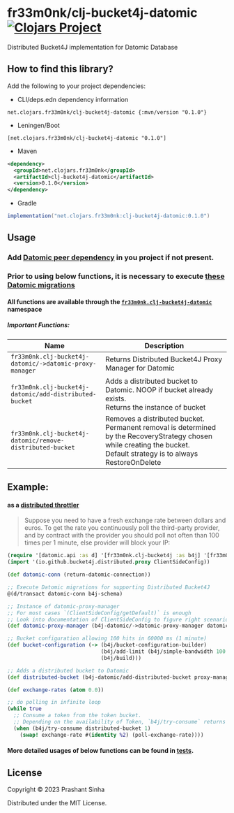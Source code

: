 # fr33m0nk/clj-bucket4j-datomic [![Clojars Project](https://img.shields.io/clojars/v/net.clojars.fr33m0nk/clj-bucket4j-datomic.svg)](https://clojars.org/net.clojars.fr33m0nk/clj-bucket4j-datomic)

Distributed Bucket4J implementation for Datomic Database 

## How to find this library?

Add the following to your project dependencies:

- CLI/deps.edn dependency information
```
net.clojars.fr33m0nk/clj-bucket4j-datomic {:mvn/version "0.1.0"}
```
- Leningen/Boot
```
[net.clojars.fr33m0nk/clj-bucket4j-datomic "0.1.0"]
```
- Maven
```xml
<dependency>
  <groupId>net.clojars.fr33m0nk</groupId>
  <artifactId>clj-bucket4j-datomic</artifactId>
  <version>0.1.0</version>
</dependency>
```
- Gradle
```groovy
implementation("net.clojars.fr33m0nk:clj-bucket4j-datomic:0.1.0")
```
## Usage

### Add [Datomic peer dependency](https://mvnrepository.com/artifact/com.datomic/peer) in you project if not present.

### **Prior to using below functions, it is necessary to execute [these Datomic migrations](https://github.com/fr33m0nk/clj-bucket4j-datomic/blob/master/src/fr33m0nk/datomic_schema.clj)**

#### All functions are available through the [`fr33m0nk.clj-bucket4j-datomic`](https://github.com/fr33m0nk/clj-bucket4j-datomic/blob/master/src/fr33m0nk/clj_bucket4j_datomic.clj) namespace

##### Important Functions:

| Name                                                      | Description                                                                                                                                                                      |
|-----------------------------------------------------------|----------------------------------------------------------------------------------------------------------------------------------------------------------------------------------|
| `fr33m0nk.clj-bucket4j-datomic/->datomic-proxy-manager`   | Returns Distributed Bucket4J Proxy Manager for Datomic                                                                                                                           |
| `fr33m0nk.clj-bucket4j-datomic/add-distributed-bucket`    | Adds a distributed bucket to Datomic. NOOP if bucket already exists.<br/> Returns the instance of bucket                                                                         |
| `fr33m0nk.clj-bucket4j-datomic/remove-distributed-bucket` | Removes a distributed bucket. <br/> Permanent removal is determined by the RecoveryStrategy chosen while creating the bucket.<br/> Default strategy is to always RestoreOnDelete |

## Example:
#### as a [distributed throttler](https://bucket4j.com/8.3.0/toc.html#using-bucket-as-throttler)
> Suppose you need to have a fresh exchange rate between dollars and euros. To get the rate you continuously poll the third-party provider, and by contract with the provider you should poll not often than 100 times per 1 minute, else provider will block your IP:
```clojure
(require '[datomic.api :as d] '[fr33m0nk.clj-bucket4j :as b4j] '[fr33m0nk.datomic-schema :refer [b4j-schema]] '[fr33m0nk.clj-bucket4j-datomic :as b4j-datomic])
(import '(io.github.bucket4j.distributed.proxy ClientSideConfig))

(def datomic-conn (return-datomic-connection))

;; Execute Datomic migrations for supporting Distributed Bucket4J
@(d/transact datomic-conn b4j-schema)

;; Instance of datomic-proxy-manager
;; For most cases `(ClientSideConfig/getDefault)` is enough
;; Look into documentation of ClientSideConfig to figure right scenarios to customize it
(def datomic-proxy-manager (b4j-datomic/->datomic-proxy-manager datomic-conn (ClientSideConfig/getDefault)))

;; Bucket configuration allowing 100 hits in 60000 ms (1 minute)
(def bucket-configuration (-> (b4j/bucket-configuration-builder)
                              (b4j/add-limit (b4j/simple-bandwidth 100 60000))
                              (b4j/build)))

;; Adds a distributed bucket to Datomic
(def distributed-bucket (b4j-datomic/add-distributed-bucket proxy-manager "test-bucket-1" bucket-configuration))

(def exchange-rates (atom 0.0))

;; do polling in infinite loop
(while true
  ;; Consume a token from the token bucket.
  ;; Depending on the availability of Token, `b4j/try-consume` returns true or false.
  (when (b4j/try-consume distributed-bucket 1)
    (swap! exchange-rate #(identity %2) (poll-exchange-rate))))

```

#### More detailed usages of below functions can be found in [tests](https://github.com/fr33m0nk/clj-bucket4j-datomic/blob/master/test/fr33m0nk/clj_bucket4j_datomic_test.clj).

## License

Copyright © 2023 Prashant Sinha

Distributed under the MIT License.
